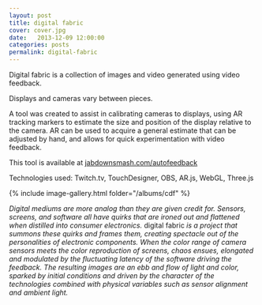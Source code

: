 ```yaml
---
layout: post
title: digital fabric
cover: cover.jpg
date:   2013-12-09 12:00:00
categories: posts
permalink: digital-fabric
---
```


Digital fabric is a collection of images and video generated using video feedback.
<!--more-->
Displays and cameras vary between pieces.

A tool was created to assist in calibrating cameras to displays, using AR tracking markers to estimate the size and position of the display relative to the camera. AR can be used to acquire a general estimate that can be adjusted by hand, and allows for quick experimentation with video feedback.

This tool is available at [jabdownsmash.com/autofeedback](https://jabdownsmash.com/autofeedback/)

Technologies used: Twitch.tv, TouchDesigner, OBS, AR.js, WebGL, Three.js

{% include image-gallery.html folder="/albums/cdf" %}

_Digital mediums are more analog than they are given credit for. Sensors, screens, and software all have quirks that are ironed out and flattened when distilled into consumer electronics._ digital fabric _is a project that summons these quirks and frames them, creating spectacle out of the personalities of electronic components. When the color range of camera sensors meets the color reproduction of screens, chaos ensues, elongated and modulated by the fluctuating latency of the software driving the feedback. The resulting images are an ebb and flow of light and color, sparked by initial conditions and driven by the character of the technologies combined with physical variables such as sensor alignment and ambient light._
